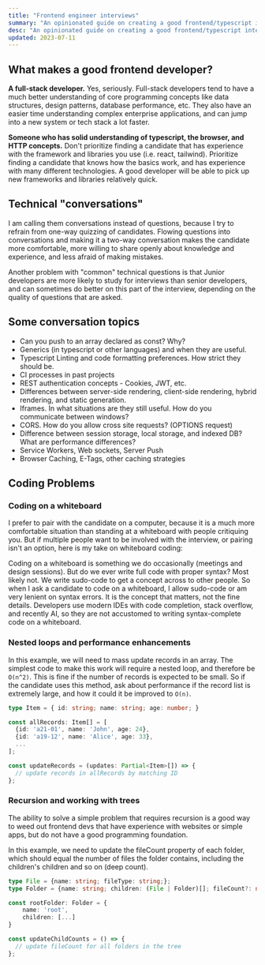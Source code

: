 ```yaml
---
title: "Frontend engineer interviews"
summary: "An opinionated guide on creating a good frontend/typescript interview process. This especially applies to companies with highly complex applications and systems."
desc: "An opinionated guide on creating a good frontend/typescript interview process. This especially applies to companies with highly complex applications and systems."
updated: 2023-07-11
---
```


## What makes a good frontend developer?

**A full-stack developer.**
Yes, seriously. Full-stack developers tend to have a much better understanding of core programming concepts like data structures, design patterns, database performance, etc. They also have an easier time understanding complex enterprise applications, and can jump into a new system or tech stack a lot faster.

**Someone who has solid understanding of typescript, the browser, and HTTP concepts.**
Don't prioritize finding a candidate that has experience with the framework and libraries you use (i.e. react, tailwind). Prioritize finding a candidate that knows how the basics work, and has experience with many different technologies. A good developer will be able to pick up new frameworks and libraries relatively quick.

## Technical "conversations"

I am calling them conversations instead of questions, because I try to refrain from one-way quizzing of candidates. Flowing questions into conversations and making it a two-way conversation makes the candidate more comfortable, more willing to share openly about knowledge and experience, and less afraid of making mistakes.

Another problem with "common" technical questions is that Junior developers are more likely to study for interviews than senior developers, and can sometimes do better on this part of the interview, depending on the quality of questions that are asked.

## Some conversation topics

* Can you push to an array declared as const? Why?
* Generics (in typescript or other languages) and when they are useful.
* Typescript Linting and code formatting preferences. How strict they should be.
* CI processes in past projects
* REST authentication concepts - Cookies, JWT, etc.
* Differences between server-side rendering, client-side rendering, hybrid rendering, and static generation. 
* Iframes. In what situations are they still useful. How do you communicate between windows?
* CORS. How do you allow cross site requests? (OPTIONS request)
* Difference between session storage, local storage, and indexed DB? What are performance differences?
* Service Workers, Web sockets, Server Push
* Browser Caching, E-Tags, other caching strategies

## Coding Problems

### Coding on a whiteboard

I prefer to pair with the candidate on a computer, because it is a much more comfortable situation than standing at a whiteboard with people critiquing you. But if multiple people want to be involved with the interview, or pairing isn't an option, here is my take on whiteboard coding:

Coding on a whiteboard is something we do occasionally (meetings and design sessions). But do we ever write full code with proper syntax? Most likely not. We write sudo-code to get a concept across to other people. So when I ask a candidate to code on a whiteboard, I allow sudo-code or am very lenient on syntax errors. It is the concept that matters, not the fine details. Developers use modern IDEs with code completion, stack overflow, and recently AI, so they are not accustomed to writing syntax-complete code on a whiteboard.

### Nested loops and performance enhancements

In this example, we will need to mass update records in an array. The simplest code to make this work will require a nested loop, and therefore be `O(n^2)`. This is fine if the number of records is expected to be small. So if the candidate uses this method, ask about performance if the record list is extremely large, and how it could it be improved to `O(n)`.

```typescript
type Item = { id: string; name: string; age: number; }

const allRecords: Item[] = [
  {id: 'a21-01', name: 'John', age: 24},
  {id: 'a19-12', name: 'Alice', age: 33},
  ...
];

const updateRecords = (updates: Partial<Item>[]) => {
  // update records in allRecords by matching ID
};
```

### Recursion and working with trees

The ability to solve a simple problem that requires recursion is a good way to weed out frontend devs that have experience with websites or simple apps, but do not have a good programming foundation.

In this example, we need to update the fileCount property of each folder, which should equal the number of files the folder contains, including the children's children and so on (deep count).

```typescript
type File = {name: string; fileType: string;};
type Folder = {name: string; children: (File | Folder)[]; fileCount?: number };

const rootFolder: Folder = {
    name: 'root',
    children: [...]
}

const updateChildCounts = () => {
  // update fileCount for all folders in the tree
};
```
